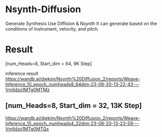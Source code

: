 # Nsynth-Diffusion
Generate Synthesis Use Diffision & Nsynth
It can generate based on the conditions of instrument, velocity, and pitch.

# Result 
[num_Heads=8, Start_dim = 64, 9K Step]

inference result
https://wandb.ai/dwkim/Nsynth%20Diffusion_2/reports/Weave-Inference_10_epoch_numheads8_64dim-23-08-20-13-22-43---Vmlldzo1MTg0MTMz 

## [num_Heads=8, Start_dim = 32, 13K Step]
https://wandb.ai/dwkim/Nsynth%20Diffusion_2/reports/Weave-Inference_15_epoch_numheads4_32dim-23-08-20-13-23-59---Vmlldzo1MTg0MTQx
